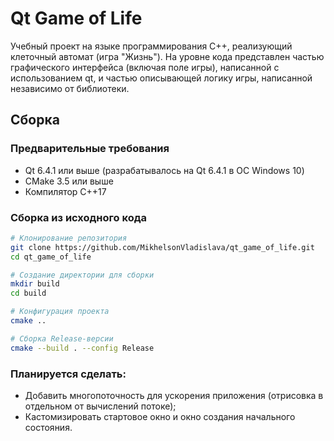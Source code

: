 # Qt Game of Life

Учебный проект на языке программирования C++, реализующий клеточный автомат (игра "Жизнь"). На уровне кода представлен частью графического интерфейса (включая поле игры), написанной с использованием qt, и частью описывающей логику игры, написанной независимо от библиотеки.

## Сборка

### Предварительные требования
- Qt 6.4.1 или выше (разрабатывалось на Qt 6.4.1 в ОС Windows 10)
- CMake 3.5 или выше
- Компилятор C++17

### Сборка из исходного кода

```bash
# Клонирование репозитория
git clone https://github.com/MikhelsonVladislava/qt_game_of_life.git
cd qt_game_of_life

# Создание директории для сборки
mkdir build
cd build

# Конфигурация проекта
cmake ..

# Сборка Release-версии
cmake --build . --config Release
```
### Планируется сделать:
- Добавить многопоточность для ускорения приложения (отрисовка в отдельном от вычислений потоке);
- Кастомизировать стартовое окно и окно создания начального состояния.
